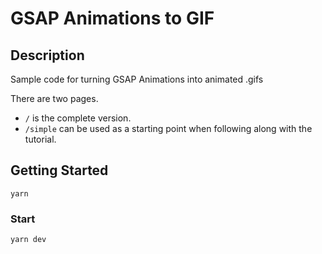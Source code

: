 # GSAP Animations to GIF

## Description

Sample code for turning GSAP Animations into animated .gifs

There are two pages.

- `/` is the complete version.
- `/simple` can be used as a starting point when following along with the tutorial.

## Getting Started

```
yarn
```

### Start

```
yarn dev
```
